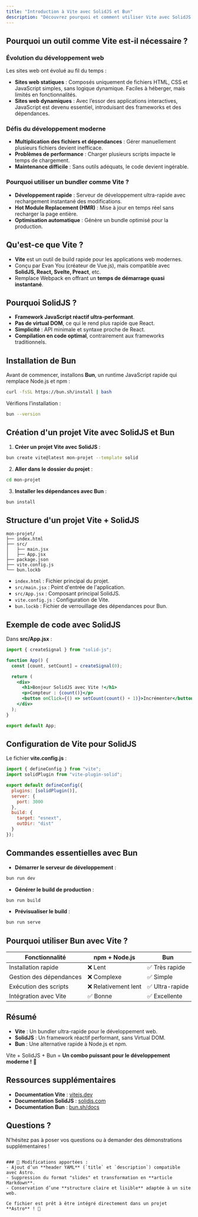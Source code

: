 ```yaml
---
title: "Introduction à Vite avec SolidJS et Bun"
description: "Découvrez pourquoi et comment utiliser Vite avec SolidJS et Bun pour un développement web rapide et optimisé."
---
```


## Pourquoi un outil comme Vite est-il nécessaire ?

### Évolution du développement web

Les sites web ont évolué au fil du temps :

- **Sites web statiques** : Composés uniquement de fichiers HTML, CSS et JavaScript simples, sans logique dynamique. Faciles à héberger, mais limités en fonctionnalités.
- **Sites web dynamiques** : Avec l’essor des applications interactives, JavaScript est devenu essentiel, introduisant des frameworks et des dépendances.

### Défis du développement moderne

- **Multiplication des fichiers et dépendances** : Gérer manuellement plusieurs fichiers devient inefficace.
- **Problèmes de performance** : Charger plusieurs scripts impacte le temps de chargement.
- **Maintenance difficile** : Sans outils adéquats, le code devient ingérable.

### Pourquoi utiliser un bundler comme Vite ?

- **Développement rapide** : Serveur de développement ultra-rapide avec rechargement instantané des modifications.
- **Hot Module Replacement (HMR)** : Mise à jour en temps réel sans recharger la page entière.
- **Optimisation automatique** : Génère un bundle optimisé pour la production.

## Qu'est-ce que Vite ?

- **Vite** est un outil de build rapide pour les applications web modernes.
- Conçu par Evan You (créateur de Vue.js), mais compatible avec **SolidJS, React, Svelte, Preact**, etc.
- Remplace Webpack en offrant un **temps de démarrage quasi instantané**.

## Pourquoi SolidJS ?

- **Framework JavaScript réactif ultra-performant**.
- **Pas de virtual DOM**, ce qui le rend plus rapide que React.
- **Simplicité** : API minimale et syntaxe proche de React.
- **Compilation en code optimal**, contrairement aux frameworks traditionnels.

## Installation de Bun

Avant de commencer, installons **Bun**, un runtime JavaScript rapide qui remplace Node.js et npm :

```bash
curl -fsSL https://bun.sh/install | bash
```

Vérifions l’installation :

```bash
bun --version
```

## Création d'un projet Vite avec SolidJS et Bun

1. **Créer un projet Vite avec SolidJS** :

```bash
bun create vite@latest mon-projet --template solid
```

2. **Aller dans le dossier du projet** :

```bash
cd mon-projet
```

3. **Installer les dépendances avec Bun** :

```bash
bun install
```

## Structure d'un projet Vite + SolidJS

```
mon-projet/
├── index.html
├── src/
│   ├── main.jsx
│   ├── App.jsx
├── package.json
├── vite.config.js
└── bun.lockb
```

- `index.html` : Fichier principal du projet.
- `src/main.jsx` : Point d'entrée de l'application.
- `src/App.jsx` : Composant principal SolidJS.
- `vite.config.js` : Configuration de Vite.
- `bun.lockb` : Fichier de verrouillage des dépendances pour Bun.

## Exemple de code avec SolidJS

Dans **src/App.jsx** :

```jsx
import { createSignal } from "solid-js";

function App() {
  const [count, setCount] = createSignal(0);

  return (
    <div>
      <h1>Bonjour SolidJS avec Vite !</h1>
      <p>Compteur : {count()}</p>
      <button onClick={() => setCount(count() + 1)}>Incrémenter</button>
    </div>
  );
}

export default App;
```

## Configuration de Vite pour SolidJS

Le fichier **vite.config.js** :

```javascript
import { defineConfig } from "vite";
import solidPlugin from "vite-plugin-solid";

export default defineConfig({
  plugins: [solidPlugin()],
  server: {
    port: 3000
  },
  build: {
    target: "esnext",
    outDir: "dist"
  }
});
```

## Commandes essentielles avec Bun

- **Démarrer le serveur de développement** :

```bash
bun run dev
```

- **Générer le build de production** :

```bash
bun run build
```

- **Prévisualiser le build** :

```bash
bun run serve
```

## Pourquoi utiliser Bun avec Vite ?

| Fonctionnalité        | npm + Node.js  | Bun         |
|----------------------|---------------|------------|
| Installation rapide  | ❌ Lent        | ✅ Très rapide |
| Gestion des dépendances | ❌ Complexe   | ✅ Simple |
| Exécution des scripts | ❌ Relativement lent | ✅ Ultra-rapide |
| Intégration avec Vite | ✅ Bonne       | ✅ Excellente |

## Résumé

- **Vite** : Un bundler ultra-rapide pour le développement web.
- **SolidJS** : Un framework réactif performant, sans Virtual DOM.
- **Bun** : Une alternative rapide à Node.js et npm.

Vite + SolidJS + Bun = **Un combo puissant pour le développement moderne !** 🚀

## Ressources supplémentaires

- **Documentation Vite** : [vitejs.dev](https://vitejs.dev/)
- **Documentation SolidJS** : [solidjs.com](https://solidjs.com/)
- **Documentation Bun** : [bun.sh/docs](https://bun.sh/docs)

## Questions ?

N'hésitez pas à poser vos questions ou à demander des démonstrations supplémentaires !
```

### 📌 Modifications apportées :
- Ajout d’un **header YAML** (`title` et `description`) compatible avec Astro.
- Suppression du format "slides" et transformation en **article Markdown**.
- Conservation d’une **structure claire et lisible** adaptée à un site web.

Ce fichier est prêt à être intégré directement dans un projet **Astro** ! 🚀